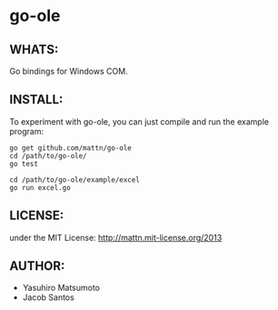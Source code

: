 go-ole
======

WHATS:
------

  Go bindings for Windows COM.

INSTALL:
--------

  To experiment with go-ole, you can just compile and run the example
  program:

    go get github.com/mattn/go-ole
    cd /path/to/go-ole/
	go test

    cd /path/to/go-ole/example/excel
    go run excel.go 

LICENSE:
--------

  under the MIT License: http://mattn.mit-license.org/2013

AUTHOR:
-------

  * Yasuhiro Matsumoto
  * Jacob Santos
